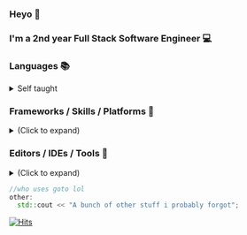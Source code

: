 ### Heyo 👋

### I'm a 2nd year Full Stack Software Engineer 💻

### Languages 📚
<details>
  <summary>Self taught</summary>
  
    - Java ☕
    - Dart
    - C++ - C - TS - JS - Python
    - C# - Lua - PHP - SQL - HTML/CSS 
    - Enforce Script (DayZ Modding)
</details>

### Frameworks / Skills / Platforms 🌉
<details>
  <summary>(Click to expand)</summary>
  
    - Windows / Linux 🐧
    - (My)SQL, Redis, MongoDB 🗃
    - Flutter 🐦
    - Android 📱
    - JavaFX / Swing ☕
    - DevOps / IIS / Windows Server 🌐
    - ML and DL knowledge ✖
    - IoT, Arduino, Embedded Systems
    - RSA Cryptography, OAuth2, MSAL, Azure, etc.
    - `goto other;`
</details>
 
### Editors / IDEs / Tools 🔨
<details>
  <summary>(Click to expand)</summary>
  
    - Windows + Kubuntu 🐧
    - Jetbrains Toolbox Suite 🧰
    - VS Code / Studio 👓
    - Terminus 🖥
    - Putty / SSH 📂
    - WinScp / Filezilla 📁
    - Spotify 🎵
    - `goto other;`
</details>

```cpp
//who uses goto lol
other: 
  std::cout << "A bunch of other stuff i probably forgot";
```

[![Hits](https://hits.seeyoufarm.com/api/count/incr/badge.svg?url=https%3A%2F%2Fgithub.com%2FFiercestT&count_bg=%235C00FF&title_bg=%23FF7D00&icon=cliqz.svg&icon_color=%235C00FF&title=Visitors&edge_flat=true)](https://hits.seeyoufarm.com)
